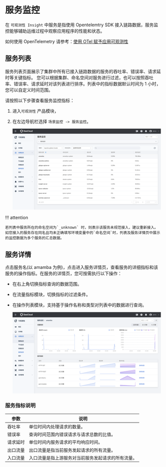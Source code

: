 # 服务监控

在 `可观测性 Insight` 中服务是指使用 Opentelemtry SDK 接入链路数据，服务监控能够辅助运维过程中观察应用程序的性能和状态。

如何使用 OpenTelemetry 请参考：[使用 OTel 赋予应用可观测性](https://docs.daocloud.io/insight/user-guide/quickstart/otel/otel/)

## 服务列表

服务列表页面展示了集群中所有已接入链路数据的服务的吞吐率、错误率、请求延时等关键指标。
您可以根据集群、命名空间对服务进行过滤，也可以按照吞吐率、错误率、请求延时对该列表进行排序。列表中的指标数据默认时间为 1 小时，您可以自定义时间范围。

请按照以下步骤查看服务监控指标：

1. 进入`可观测性` 产品模块，
2. 在左边导航栏选择 `场景监控 -> 服务监控`。

    ![服务监控](../../images/service01.png)

!!! attention

    若列表中服务所在的命名空间为`_unknown` 时，则表示该服务未规范接入，建议重新接入。
    如您接入的服务存在同名且均未正确填写环境变量中的`命名空间`时，列表及服务详情页中展示的监控数据为多个服务的汇总数据。

## 服务详情

点击服务名(以 amamba 为例)，点击进入服务详情页，查看服务的详细指标和该服务的操作指标。在服务的详情页，您可按需执行以下操作：

- 在右上角切换指标查询的数据范围。
- 在流量指标模块，切换指标的过滤条件。
- 在操作列表模块，支持基于操作名称和类型对列表中的数据进行查询。

    ![服务监控](../../images/service02.png)

### 服务指标说明

| 参数     | 说明                                     |
| -------- | ---------------------------------------- |
| 吞吐率   | 单位时间内处理请求的数量。               |
| 错误率   | 查询时间范围内错误请求与请求总数的比值。 |
| 请求延时 | 单位时间内服务请求的平均响应时间。       |
| 出口流量 | 出口流量是指当前服务发起请求的所有流量。|
| 入口流量 |入口流量是指上游服务对当前服务发起请求的所有流量。|
